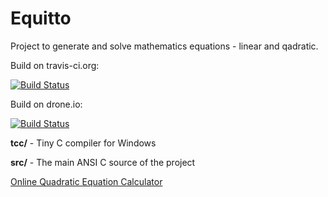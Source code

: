 Equitto
========

Project to generate and solve mathematics equations - linear and qadratic.

Build on travis-ci.org:

[![Build Status](https://travis-ci.org/zahari/equitto.svg?branch=master)](https://travis-ci.org/zahari/equitto)

Build on drone.io:

[![Build Status](https://drone.io/github.com/zahari/equitto/status.png)](https://drone.io/github.com/zahari/equitto/latest)

**tcc/** - Tiny C compiler for Windows

**src/** - The main ANSI C source of the project

[Online Quadratic Equation Calculator](https://www.symbolab.com/solver/quadratic-equation-calculator/)

